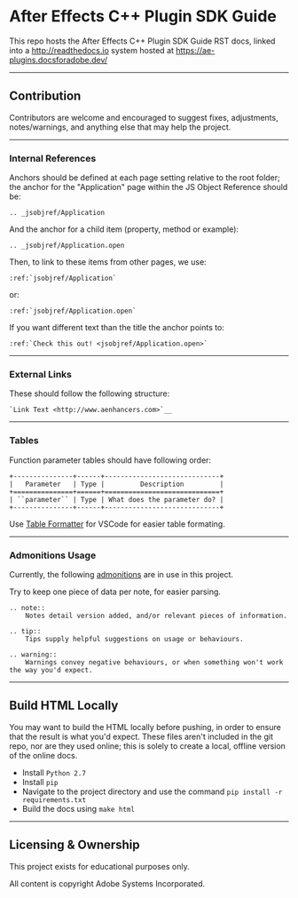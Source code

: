 # After Effects C++ Plugin SDK Guide

This repo hosts the After Effects C++ Plugin SDK Guide RST docs, linked into a http://readthedocs.io system hosted at https://ae-plugins.docsforadobe.dev/

---

## Contribution

Contributors are welcome and encouraged to suggest fixes, adjustments, notes/warnings, and anything else that may help the project.

---

### Internal References

Anchors should be defined at each page setting relative to the root folder; the anchor for the "Application" page within the JS Object Reference should be:

	.. _jsobjref/Application

And the anchor for a child item (property, method or example):

	.. _jsobjref/Application.open

Then, to link to these items from other pages, we use:

	:ref:`jsobjref/Application`

or:

	:ref:`jsobjref/Application.open`

If you want different text than the title the anchor points to:

	:ref:`Check this out! <jsobjref/Application.open>`

---

### External Links

These should follow the following structure:

	`Link Text <http://www.aenhancers.com>`__

---

### Tables

Function parameter tables should have following order:

	+---------------+------+-----------------------------+
	|   Parameter   | Type |         Description         |
	+===============+======+=============================+
	| ``parameter`` | Type | What does the parameter do? |
	+---------------+------+-----------------------------+

Use [Table Formatter](https://marketplace.visualstudio.com/items?itemName=shuworks.vscode-table-formatter) for VSCode for easier table formating.

---

### Admonitions Usage

Currently, the following [admonitions](http://docutils.sourceforge.net/docs/ref/rst/directives.html#admonitions) are in use in this project.

Try to keep one piece of data per note, for easier parsing.

	.. note::
		Notes detail version added, and/or relevant pieces of information.

	.. tip::
		Tips supply helpful suggestions on usage or behaviours.

	.. warning::
		Warnings convey negative behaviours, or when something won't work the way you'd expect.

---

## Build HTML Locally

You may want to build the HTML locally before pushing, in order to ensure that the result is what you'd expect. These files aren't included in the git repo, nor are they used online; this is solely to create a local, offline version of the online docs.

- Install ``Python 2.7``
- Install ``pip``
- Navigate to the project directory and use the command ``pip install -r requirements.txt``
- Build the docs using ``make html``

---

## Licensing & Ownership

This project exists for educational purposes only.

All content is copyright Adobe Systems Incorporated.
